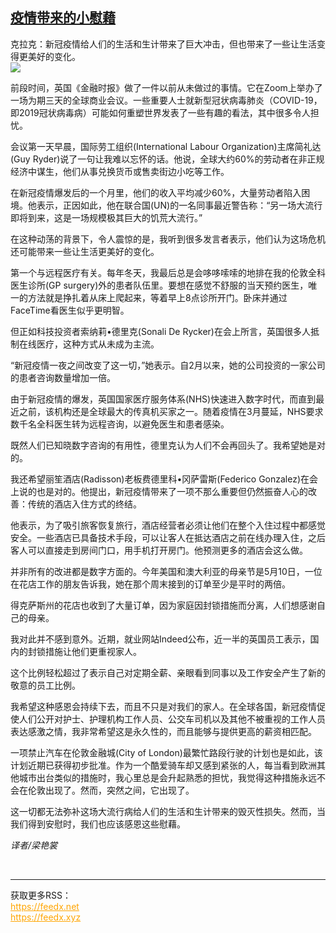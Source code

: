 <!--1593633122000-->
[疫情带来的小慰藉](https://cn.ft.com/story/001088374?full=y)
------

<div></div><div class="story-lead">克拉克：新冠疫情给人们的生活和生计带来了巨大冲击，但也带来了一些让生活变得更美好的变化。</div><div class=" story-image image"><img src="https://thumbor.ftacademy.cn/unsafe/1340x754/https://thumbor.ftacademy.cn/unsafe/picture/1/000096731_piclink.jpg"></div><div class="story-body"><div id="story-body-container"><p>前段时间，英国《金融时报》做了一件以前从未做过的事情。它在Zoom上举办了一场为期三天的全球商业会议。一些重要人士就新型冠状病毒肺炎（COVID-19，即2019冠状病毒病）可能如何重塑世界发表了一些有趣的看法，其中很多令人担忧。</p><p>会议第一天早晨，国际劳工组织(International Labour Organization)主席简礼达(Guy Ryder)说了一句让我难以忘怀的话。他说，全球大约60%的劳动者在非正规经济中谋生，他们从事兑换货币或售卖街边小吃等工作。</p><p>在新冠疫情爆发后的一个月里，他们的收入平均减少60%，大量劳动者陷入困境。他表示，正因如此，他在联合国(UN)的一名同事最近警告称：“另一场大流行即将到来，这是一场规模极其巨大的饥荒大流行。”</p><p>在这种动荡的背景下，令人震惊的是，我听到很多发言者表示，他们认为这场危机还可能带来一些让生活更美好的变化。</p><div  data-o-ads-name="mpu-middle1" class="o-ads in-article-advert" data-o-ads-formats-default="false"  data-o-ads-formats-small="FtcMobileMpu"  data-o-ads-formats-medium="FtcMpu" data-o-ads-formats-large="FtcMpu" data-o-ads-formats-extra="FtcMpu" data-o-ads-targeting="cnpos=middle1;" data-cy='[{"devices":["PC","iPhoneWeb","AndroidWeb","iPhoneApp","AndroidApp"],"pattern":"MPU","position":"Middle1","container":"mpuInStory"}]'></div><p>第一个与远程医疗有关。每年冬天，我最后总是会哆哆嗦嗦的地排在我的伦敦全科医生诊所(GP surgery)外的患者队伍里。要想在感觉不舒服的当天预约医生，唯一的方法就是挣扎着从床上爬起来，等着早上8点诊所开门。卧床并通过FaceTime看医生似乎更明智。</p><p>但正如科技投资者索纳莉•德里克(Sonali De Rycker)在会上所言，英国很多人抵制在线医疗，这种方式从未成为主流。</p><p>“新冠疫情一夜之间改变了这一切，”她表示。自2月以来，她的公司投资的一家公司的患者咨询数量增加一倍。</p><p>由于新冠疫情的爆发，英国国家医疗服务体系(NHS)快速进入数字时代，而直到最近之前，该机构还是全球最大的传真机买家之一。随着疫情在3月蔓延，NHS要求数千名全科医生转为远程咨询，以避免医生和患者感染。</p><p>既然人们已知晓数字咨询的有用性，德里克认为人们不会再回头了。我希望她是对的。</p><p>我还希望丽笙酒店(Radisson)老板费德里科•冈萨雷斯(Federico Gonzalez)在会上说的也是对的。他提出，新冠疫情带来了一项不那么重要但仍然振奋人心的改善：传统的酒店入住方式的终结。</p><div data-o-ads-name="mpu-middle2" class="o-ads in-article-advert" data-o-ads-formats-default="false"  data-o-ads-formats-small="FtcMobileMpu"  data-o-ads-formats-medium="false" data-o-ads-formats-large="false" data-o-ads-formats-extra="false" data-o-ads-targeting="cnpos=middle2;" data-cy='[{"devices":["iPhoneWeb","AndroidWeb","iPhoneApp","AndroidApp"],"pattern":"MPU","position":"Middle2","container":"mpuInStory"}]'></div><p>他表示，为了吸引旅客恢复旅行，酒店经营者必须让他们在整个入住过程中都感觉安全。一些酒店已具备技术手段，可以让客人在抵达酒店之前在线办理入住，之后客人可以直接走到房间门口，用手机打开房门。他预测更多的酒店会这么做。</p><p>并非所有的改进都是数字方面的。今年美国和澳大利亚的母亲节是5月10日，一位在花店工作的朋友告诉我，她在那个周末接到的订单至少是平时的两倍。</p><p>得克萨斯州的花店也收到了大量订单，因为家庭因封锁措施而分离，人们想感谢自己的母亲。</p><p>我对此并不感到意外。近期，就业网站Indeed公布，近一半的英国员工表示，国内的封锁措施让他们更重视家人。</p><p>这个比例轻松超过了表示自己对定期全薪、亲眼看到同事以及工作安全产生了新的敬意的员工比例。</p><div data-o-ads-name="mpu-middle3" class="o-ads in-article-advert" data-o-ads-formats-default="false"  data-o-ads-formats-small="FtcMobileMpu"  data-o-ads-formats-medium="false" data-o-ads-formats-large="false" data-o-ads-formats-extra="false" data-o-ads-targeting="cnpos=middle3;" data-cy='[{"devices":["iPhoneWeb","AndroidWeb","iPhoneApp","AndroidApp"],"pattern":"MPU","position":"Middle3","container":"mpuInStory"}]'></div><p>我希望这种感恩会持续下去，而且不只是对我们的家人。在全球各国，新冠疫情促使人们公开对护士、护理机构工作人员、公交车司机以及其他不被重视的工作人员表达感激之情，我非常希望这是永久性的，而且能够与提供更高的薪资相匹配。</p><p>一项禁止汽车在伦敦金融城(City of London)最繁忙路段行驶的计划也是如此，该计划近期已获得初步批准。作为一个酷爱骑车却又感到紧张的人，每当看到欧洲其他城市出台类似的措施时，我心里总是会升起熟悉的担忧，我觉得这种措施永远不会在伦敦出现了。然而，突然之间，它出现了。</p><p>这一切都无法弥补这场大流行病给人们的生活和生计带来的毁灭性损失。然而，当我们得到安慰时，我们也应该感恩这些慰藉。</p><p><i>译者/梁艳裳</i></p></div><div class="clearfloat"></div></div><br><hr><div>获取更多RSS：<br><a href="https://feedx.net" style="color:orange" target="_blank">https://feedx.net</a> <br><a href="https://feedx.xyz" style="color:orange" target="_blank">https://feedx.xyz</a><br></div>
